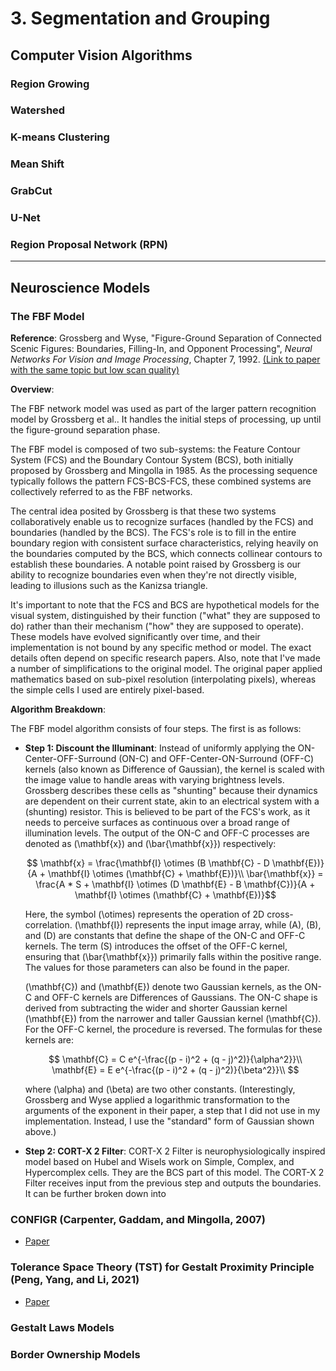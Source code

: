 # 3. Segmentation and Grouping

## Computer Vision Algorithms
### Region Growing
### Watershed
### K-means Clustering
### Mean Shift
### GrabCut
### U-Net
### Region Proposal Network (RPN)

---

## Neuroscience Models

### The FBF Model

**Reference**: Grossberg and Wyse, "Figure-Ground Separation of Connected Scenic Figures: Boundaries, Filling-In, and Opponent Processing", *Neural Networks For Vision and Image Processing*, Chapter 7, 1992. [(Link to paper with the same topic but low scan quality)](https://sites.bu.edu/steveg/files/2016/06/GroWyse1991NN.pdf)

**Overview**: 

The FBF network model was used as part of the larger pattern recognition model by Grossberg et al.. It handles the initial steps of processing, up until the figure-ground separation phase. 

The FBF model is composed of two sub-systems: the Feature Contour System (FCS) and the Boundary Contour System (BCS), both initially proposed by Grossberg and Mingolla in 1985. As the processing sequence typically follows the pattern FCS-BCS-FCS, these combined systems are collectively referred to as the FBF networks.

The central idea posited by Grossberg is that these two systems collaboratively enable us to recognize surfaces (handled by the FCS) and boundaries (handled by the BCS). The FCS's role is to fill in the entire boundary region with consistent surface characteristics, relying heavily on the boundaries computed by the BCS, which connects collinear contours to establish these boundaries. A notable point raised by Grossberg is our ability to recognize boundaries even when they're not directly visible, leading to illusions such as the Kanizsa triangle.

It's important to note that the FCS and BCS are hypothetical models for the visual system, distinguished by their function ("what" they are supposed to do) rather than their mechanism ("how" they are supposed to operate). These models have evolved significantly over time, and their implementation is not bound by any specific method or model. The exact details often depend on specific research papers. Also, note that I've made a number of simplifications to the original model. The original paper applied mathematics based on sub-pixel resolution (interpolating pixels), whereas the simple cells I used are entirely pixel-based.

**Algorithm Breakdown**: 

The FBF model algorithm consists of four steps. The first is as follows:

* **Step 1: Discount the Illuminant**: Instead of uniformly applying the ON-Center-OFF-Surround (ON-C) and OFF-Center-ON-Surround (OFF-C) kernels (also known as Difference of Gaussian), the kernel is scaled with the image value to handle areas with varying brightness levels. Grossberg describes these cells as "shunting" because their dynamics are dependent on their current state, akin to an electrical system with a (shunting) resistor. This is believed to be part of the FCS's work, as it needs to perceive surfaces as continuous over a broad range of illumination levels. The output of the ON-C and OFF-C processes are denoted as \(\mathbf{x}\) and \(\bar{\mathbf{x}}\) respectively:

    $$ \mathbf{x} = \frac{\mathbf{I} \otimes (B \mathbf{C} - D \mathbf{E})}{A + \mathbf{I} \otimes (\mathbf{C} + \mathbf{E})}\\
    \bar{\mathbf{x}} = \frac{A * S + \mathbf{I} \otimes (D \mathbf{E} - B \mathbf{C})}{A + \mathbf{I} \otimes (\mathbf{C} + \mathbf{E})}$$

    Here, the symbol \(\otimes\) represents the operation of 2D cross-correlation. \(\mathbf{I}\) represents the input image array, while \(A\), \(B\), and \(D\) are constants that define the shape of the ON-C and OFF-C kernels. The term \(S\) introduces the offset of the OFF-C kernel, ensuring that \(\bar{\mathbf{x}}\) primarily falls within the positive range. The values for those parameters can also be found in the paper.

    \(\mathbf{C}\) and \(\mathbf{E}\) denote two Gaussian kernels, as the ON-C and OFF-C kernels are Differences of Gaussians. The ON-C shape is derived from subtracting the wider and shorter Gaussian kernel \(\mathbf{E}\) from the narrower and taller Gaussian kernel \(\mathbf{C}\). For the OFF-C kernel, the procedure is reversed. The formulas for these kernels are:

    $$
    \mathbf{C} = C e^{-\frac{(p - i)^2 + (q - j)^2)}{\alpha^2}}\\
    \mathbf{E} = E e^{-\frac{(p - i)^2 + (q - j)^2)}{\beta^2}}\\
    $$

    where \(\alpha\) and \(\beta\) are two other constants. (Interestingly, Grossberg and Wyse applied a logarithmic transformation to the arguments of the exponent in their paper, a step that I did not use in my implementation. Instead, I use the "standard" form of Gaussian shown above.)

* **Step 2: CORT-X 2 Filter**: CORT-X 2 Filter is neurophysiologically inspired model based on Hubel and Wisels work on Simple, Complex, and Hypercomplex cells. They are the BCS part of this model. The CORT-X 2 Filter receives input from the previous step and outputs the boundaries. It can be further broken down into 


### CONFIGR (Carpenter, Gaddam, and Mingolla, 2007)
* [Paper](https://pubmed.ncbi.nlm.nih.gov/18024082/)


### Tolerance Space Theory (TST) for Gestalt Proximity Principle (Peng, Yang, and Li, 2021)
* [Paper](https://jov.arvojournals.org/article.aspx?articleid=2772625)


### Gestalt Laws Models
### Border Ownership Models
